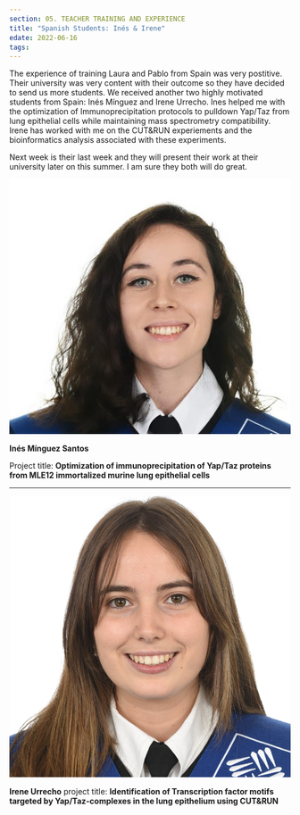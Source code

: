 ```yaml
---
section: 05. TEACHER TRAINING AND EXPERIENCE
title: "Spanish Students: Inés & Irene"
edate: 2022-06-16
tags:
---
```


The experience of training Laura and Pablo from Spain was very postitive. Their university was very content with their outcome so they have decided to send us more students.
We received another two highly motivated students from Spain: Inés Mínguez and Irene Urrecho.
Ines helped me with the optimization of Immunoprecipitation protocols to pulldown Yap/Taz from lung epithelial cells while maintaining mass spectrometry compatibility. Irene has worked with me on the CUT&RUN experiements and the bioinformatics analysis associated with these experiments. 

Next week is their last week and they will present their work at their university later on this summer. I am sure they both will do great.

![](/assets/img/Santos.jpeg)

**Inés Mínguez Santos**

Project title: **Optimization of immunoprecipitation of Yap/Taz proteins from MLE12 immortalized murine lung epithelial cells**

----------------------------

![](/assets/img/urrecho.png)

**Irene Urrecho**
project title: **Identification of Transcription factor motifs targeted by Yap/Taz-complexes in the lung epithelium using CUT&RUN**